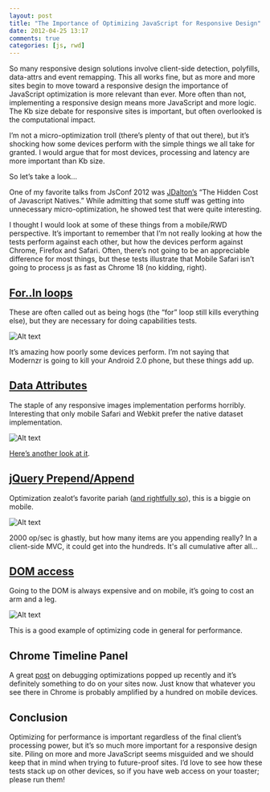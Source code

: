```yaml
---
layout: post
title: "The Importance of Optimizing JavaScript for Responsive Design"
date: 2012-04-25 13:17
comments: true
categories: [js, rwd] 
---
```


So many responsive design solutions involve client-side detection, polyfills, data-attrs and event remapping. This all works fine, but as more and more sites begin to move toward a responsive design the importance of JavaScript optimization is more relevant than ever. More often than not, implementing a responsive design means more JavaScript and more logic. The Kb size debate for responsive sites is important, but often overlooked is the computational impact. 

I’m not a micro-optimization troll (there’s plenty of that out there), but it’s shocking how some devices perform with the simple things we all take for granted. I would argue that for most devices, processing and latency are more important than Kb size.

So let’s take a look…
<!-- more -->
One of my favorite talks from JsConf 2012 was [JDalton’s](https://twitter.com/#!/jdalton) “The Hidden Cost of Javascript Natives.” While admitting that some stuff was getting into unnecessary micro-optimization, he showed test that  were quite interesting. 

I thought I would look at some of these things from a mobile/RWD perspective. It’s important to remember that I’m not really looking at how the tests perform against each other, but how the devices perform against Chrome, Firefox and Safari. Often, there’s not going to be an appreciable difference for most things, but these tests illustrate that Mobile Safari isn’t going to process js as fast as Chrome 18 (no kidding, right).

[For..In loops](http://jsperf.com/touch-events-exists) 
--

These are often called out as being hogs (the “for” loop still kills everything else), but they are necessary for doing capabilities tests.

![Alt text](http://content.screencast.com/users/JReading/folders/Jing/media/da63f2fc-d53c-4d27-96e9-285212f0adcb/00000065.png)

It’s amazing how poorly some devices perform. I’m not saying that Modernzr is going to kill your Android 2.0 phone, but these things add up.

[Data Attributes](http://jsperf.com/jquery-data-vs-html-data-reading/3)
--

The staple of any responsive images implementation performs horribly. Interesting that only mobile Safari and Webkit prefer the native dataset implementation.

![Alt text](http://content.screencast.com/users/JReading/folders/Jing/media/73c69e5f-6184-4ee6-ba25-0d8449b8fda5/00000064.png)

[Here’s another look at it](http://jsperf.com/data-vs-attr-data/4).

[jQuery Prepend/Append](http://jsperf.com/prepend-append)
--

Optimization zealot’s favorite pariah ([and rightfully so](http://jsperf.com/jquery-vs-native-appendchild)), this is a biggie on mobile.

![Alt text](http://content.screencast.com/users/JReading/folders/Jing/media/509a5f42-73b7-4d48-a213-ebc33a712c63/00000066.png)

2000 op/sec is ghastly, but how many items are you appending really? In a client-side MVC, it could get into the hundreds. It's all cumulative after all...

[DOM access](http://jsperf.com/optimising-dom-access)
--

Going to the DOM is always expensive and on mobile, it’s going to cost an arm and a leg.

![Alt text](http://content.screencast.com/users/JReading/folders/Jing/media/9409fc16-7f32-4f7c-ad10-33fa637703b2/00000067.png)

This is a good example of optimizing code in general for performance.

Chrome Timeline Panel
--

A great [post](http://gent.ilcore.com/2012/04/optimizing-with-timeline-panel.html) on debugging optimizations popped up recently and it’s definitely something to do on your sites now. Just know that whatever you see there in Chrome is probably amplified by a hundred on mobile devices.

Conclusion
--
Optimizing for performance is important regardless of the final client’s processing power, but it’s so much more important for a responsive design site. Piling on more and more JavaScript seems misguided and we should keep that in mind when trying to future-proof sites. I’d love to see how these tests stack up on other devices, so if you have web access on your toaster; please run them!




